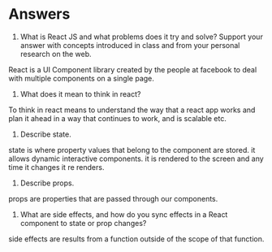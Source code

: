# Answers

1. What is React JS and what problems does it try and solve? Support your answer with concepts introduced in class and from your personal research on the web.

React is a UI Component library created by the people at facebook to deal with multiple components on a single page.

1. What does it mean to think in react?

To think in react means to understand the way that a react app works and plan it ahead in a way that continues to work, and is scalable etc.

1. Describe state.

state is where property values that belong to the component are stored. it allows dynamic interactive components. it is rendered to the screen and any time it changes it re renders.

1. Describe props.

props are properties that are passed through our components.

1. What are side effects, and how do you sync effects in a React component to state or prop changes?

side effects are results from a function outside of the scope of that function.
